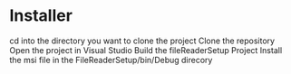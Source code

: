 # Installer
cd into the directory you want to clone the project
Clone the repository
Open the project in Visual Studio
Build the fileReaderSetup Project
Install the msi file in the FileReaderSetup/bin/Debug direcory
